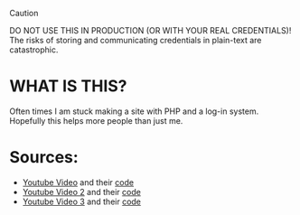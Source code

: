 > [!CAUTION]
> DO NOT USE THIS IN PRODUCTION (OR WITH YOUR REAL CREDENTIALS)! The risks of storing and communicating credentials in plain-text are catastrophic.

# WHAT IS THIS?
Often times I am stuck making a site with PHP and a log-in system.
Hopefully this helps more people than just me.

# Sources:
 - [Youtube Video](https://www.youtube.com/watch?v=hQPBeS4xlxg) and their [code](https://github.com/Rijushree123/Youtube-V/tree/main/phptut)
 - [Youtube Video 2](https://www.youtube.com/watch?v=rHs0b2MaNpg) and their [code](https://github.com/francis-njenga/login-form-with-database-connection)
 - [Youtube Video 3](https://www.youtube.com/watch?v=WYufSGgaCZ8&t=208s) and their [code](https://drive.google.com/file/d/15ZrwKt7D891-5V3tzNH8XzOTA7cfFQPH/view)

